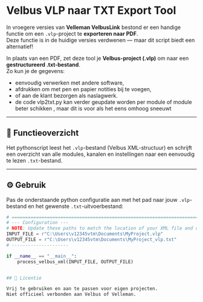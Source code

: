 # Velbus VLP naar TXT Export Tool

In vroegere versies van **Velleman VelbusLink** bestond er een handige functie om een `.vlp`-project te **exporteren naar PDF**.  
Deze functie is in de huidige versies verdwenen — maar dit script biedt een alternatief!

In plaats van een PDF, zet deze tool je **Velbus-project (.vlp)** om naar een **gestructureerd .txt-bestand**.  
Zo kun je de gegevens:
- eenvoudig verwerken met andere software,
- afdrukken om met pen en papier notities bij te voegen,
- of aan de klant bezorgen als naslagwerk.
- de code vlp2txt.py kan verder geupdate worden per module of  module beter schikken , maar dit is voor als het eens omhoog sneeuwt

---

## 🧠 Functieoverzicht

Het pythonscript leest het `.vlp`-bestand (Velbus XML-structuur) en schrijft een overzicht van alle modules, kanalen en instellingen naar een eenvoudig te lezen `.txt`-bestand.

---

## ⚙️ Gebruik

Pas de onderstaande python configuratie aan met het pad naar jouw `.vlp`-bestand en het gewenste `.txt`-uitvoerbestand:

```python
# ==============================================================================
# --- Configuration ---
# NOTE: Update these paths to match the location of your XML file and desired output.
INPUT_FILE = r"C:\Users\v12345vtm\Documents\MyProject.vlp"
OUTPUT_FILE = r"C:\Users\v12345vtm\Documents\MyProject_vlp.txt"
# ---------------------

if __name__ == "__main__":
    process_velbus_xml(INPUT_FILE, OUTPUT_FILE)


## 📜 Licentie

Vrij te gebruiken en aan te passen voor eigen projecten.  
Niet officieel verbonden aan Velbus of Velleman.

